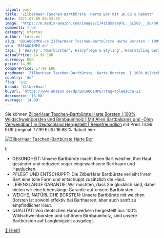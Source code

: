 ```yaml
---
layout: post
title: 'ZilberHaar Taschen-Bartbürste  Harte Bor mit 16.68 % Rabatt'
date: 2021-05-09 06:53:39
image: 'https://m.media-amazon.com/images/I/41IQ5Xse97L._SL500_._SL400_.jpg'
comments: true
category: ofertas
author: 'tole.es'
slug: 'B01AQO1MPG-de ZilberHaar Taschen-Bartbürste Harte Borsten | 100%...'
sku: 'B01AQO1MPG-de'
tags: [ 'Beauty','Haarbürsten','Haarpflege & Styling','Haarstyling Geräte & Styling Zubehör','zilberhaar', ]
actualPrice: 14.99 EUR
currency: EUR
price: 14.99
comparePrice: 17.99 EUR
prodname: 'ZilberHaar Taschen-Bartbürste  Harte Borsten  | 100% Wildschweinborsten und Birnbaumholz | Mit Allen Bartbalsams und -Ölen Verwendbar | In Deutschland Hergestellt | Reisefreundlich'
country: 'de'
flag: '🇩🇪'
brand: 'ZilberHaar'
buyurl: 'https://www.amazon.de/dp/B01AQO1MPG/?tag=tolees0ca-21'
descuento: '16.68'
average: '14.99'
---
```


Sie können [ZilberHaar Taschen-Bartbürste  Harte Borsten  | 100% Wildschweinborsten und Birnbaumholz | Mit Allen Bartbalsams und -Ölen Verwendbar | In Deutschland Hergestellt | Reisefreundlich](https://www.amazon.de/dp/B01AQO1MPG/?tag=tolees0ca-21) mit Preis 14.99 EUR (original: 17.99 EUR) 16.68 % Rabatt hier:

[![ZilberHaar Taschen-Bartbürste  Harte Bor](https://m.media-amazon.com/images/I/41IQ5Xse97L._SL500_._SL400_.jpg)](https://www.amazon.de/dp/B01AQO1MPG/?tag=tolees0ca-21)

ℹ️:

- GESUNDHEIT: Unsere Bartbürste macht Ihren Bart weicher, Ihre Haut gesünder und reduziert sogar eingewachsene Barthaare und Hautjucken.
- PFLEGT UND ENTSCHUPPT: Die ZilberHaar Bartbürste verleiht Ihrem Bart eine tolle Form und entschuppt zusätzlich die Haut.
- LEBENSLANGE GARANTIE: Wir möchten, dass Sie glücklich sind, daher bieten wir eine lebenslange Garantie auf unsere Bartbürsten.
- WEICHE, NATÜRLICHE BORSTEN: Unsere Bartbürste mit weichen Borsten ist sowohl effektiv bei Barthaaren, aber auch sanft zu empfindlicher Haut.
- QUALITÄT: Von deutschen Handwerkern hergestellt aus 100% Wildschweinborsten und schönem Birnbaumholz, sind unsere Bartbürsten auf Langlebigkeit ausgelegt.

[🛒 Hier!!](https://www.amazon.de/dp/B01AQO1MPG/?tag=tolees0ca-21)
